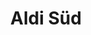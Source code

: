 ---
title: "Aldi Süd"
url: /frankfurt-am-main/aldi-sued-seckbacher-landstrasse/
shop: Supermarkt
---